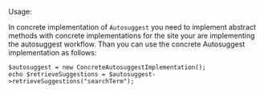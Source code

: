 
Usage:

In concrete implementation of `Autosuggest` you need to implement abstract methods with concrete implementations for the site your are implementing the autosuggest workflow.
Than you can use the concrete Autosuggest implementation as follows:

```
$autosuggest = new ConcreteAutosuggestImplementation();
echo $retrieveSuggestions = $autosuggest->retrieveSuggestions("searchTerm");
```
 
 

